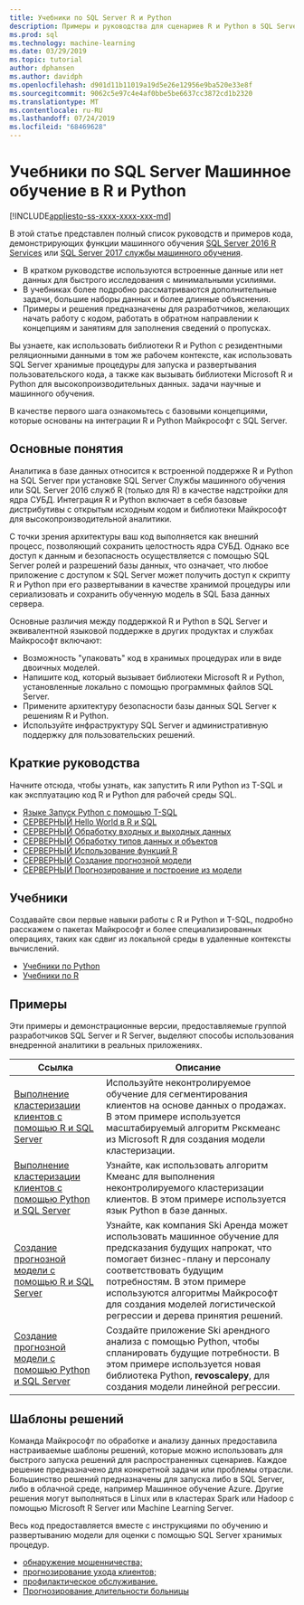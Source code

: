 ```yaml
---
title: Учебники по SQL Server R и Python
description: Примеры и руководства для сценариев R и Python в SQL Server Службы машинного обучения.
ms.prod: sql
ms.technology: machine-learning
ms.date: 03/29/2019
ms.topic: tutorial
author: dphansen
ms.author: davidph
ms.openlocfilehash: d901d11b11019a19d5e26e12956e9ba520e33e8f
ms.sourcegitcommit: 9062c5e97c4e4af0bbe5be6637cc3872cd1b2320
ms.translationtype: MT
ms.contentlocale: ru-RU
ms.lasthandoff: 07/24/2019
ms.locfileid: "68469628"
---
```

# <a name="sql-server-machine-learning-tutorials-in-r-and-python"></a>Учебники по SQL Server Машинное обучение в R и Python
[!INCLUDE[appliesto-ss-xxxx-xxxx-xxx-md](../../includes/appliesto-ss-xxxx-xxxx-xxx-md.md)]

В этой статье представлен полный список руководств и примеров кода, демонстрирующих функции машинного обучения [SQL Server 2016 R Services](../install/sql-r-services-windows-install.md) или [SQL Server 2017 службы машинного обучения](../install/sql-machine-learning-services-windows-install.md). 

+ В кратком руководстве используются встроенные данные или нет данных для быстрого исследования с минимальными усилиями.
+ В учебниках более подробно рассматриваются дополнительные задачи, большие наборы данных и более длинные объяснения.
+ Примеры и решения предназначены для разработчиков, желающих начать работу с кодом, работать в обратном направлении к концепциям и занятиям для заполнения сведений о пропусках.

Вы узнаете, как использовать библиотеки R и Python с резидентными реляционными данными в том же рабочем контексте, как использовать SQL Server хранимые процедуры для запуска и развертывания пользовательского кода, а также как вызывать библиотеки Microsoft R и Python для высокопроизводительных данных. задачи научные и машинного обучения.

В качестве первого шага ознакомьтесь с базовыми концепциями, которые основаны на интеграции R и Python Майкрософт с SQL Server.

## <a name="concepts"></a>Основные понятия

Аналитика в базе данных относится к встроенной поддержке R и Python на SQL Server при установке SQL Server Службы машинного обучения или SQL Server 2016 служб R (только для R) в качестве надстройки для ядра СУБД. Интеграция R и Python включает в себя базовые дистрибутивы с открытым исходным кодом и библиотеки Майкрософт для высокопроизводительной аналитики.

С точки зрения архитектуры ваш код выполняется как внешний процесс, позволяющий сохранить целостность ядра СУБД. Однако все доступ к данным и безопасность осуществляется с помощью SQL Server ролей и разрешений базы данных, что означает, что любое приложение с доступом к SQL Server может получить доступ к скрипту R и Python при его развертывании в качестве хранимой процедуры или сериализовать и сохранить обученную модель в SQL База данных сервера.

Основные различия между поддержкой R и Python в SQL Server и эквивалентной языковой поддержке в других продуктах и службах Майкрософт включают:

+ Возможность "упаковать" код в хранимых процедурах или в виде двоичных моделей.
+ Напишите код, который вызывает библиотеки Microsoft R и Python, установленные локально с помощью программных файлов SQL Server.
+ Примените архитектуру безопасности базы данных SQL Server к решениям R и Python.
+ Используйте инфраструктуру SQL Server и административную поддержку для пользовательских решений.

## <a name="quickstarts"></a>Краткие руководства

Начните отсюда, чтобы узнать, как запустить R или Python из T-SQL и как эксплуатацию код R и Python для рабочей среды SQL.

+ [Языке Запуск Python с помощью T-SQL](run-python-using-t-sql.md)
+ [CЕРВЕРНЫЙ Hello World в R и SQL](rtsql-using-r-code-in-transact-sql-quickstart.md)
+ [CЕРВЕРНЫЙ Обработку входных и выходных данных](rtsql-working-with-inputs-and-outputs.md)
+ [CЕРВЕРНЫЙ Обработку типов данных и объектов](rtsql-r-and-sql-data-types-and-data-objects.md)
+ [CЕРВЕРНЫЙ Использование функций R](rtsql-using-r-functions-with-sql-server-data.md)
+ [CЕРВЕРНЫЙ Создание прогнозной модели](rtsql-create-a-predictive-model-r.md)
+ [CЕРВЕРНЫЙ Прогнозирование и построение из модели](rtsql-predict-and-plot-from-model.md)

## <a name="tutorials"></a>Учебники

Создавайте свои первые навыки работы с R и Python и T-SQL, подробно расскажем о пакетах Майкрософт и более специализированных операциях, таких как сдвиг из локальной среды в удаленные контексты вычислений.

+ [Учебники по Python](sql-server-python-tutorials.md)
+ [Учебники по R](sql-server-r-tutorials.md)

<a name ="bkmk_samples"></a>

## <a name="samples"></a>Примеры

Эти примеры и демонстрационные версии, предоставляемые группой разработчиков SQL Server и R Server, выделяют способы использования внедренной аналитики в реальных приложениях.

| Ссылка | Описание | 
|------|-------------|
| [Выполнение кластеризации клиентов с помощью R и SQL Server](https://microsoft.github.io/sql-ml-tutorials/R/customerclustering/) | Используйте неконтролируемое обучение для сегментирования клиентов на основе данных о продажах. В этом примере используется масштабируемый алгоритм Ркскмеанс из Microsoft R для создания модели кластеризации. |
| [Выполнение кластеризации клиентов с помощью Python и SQL Server](https://microsoft.github.io/sql-ml-tutorials/python/customerclustering/) | Узнайте, как использовать алгоритм Кмеанс для выполнения неконтролируемого кластеризации клиентов. В этом примере используется язык Python в базе данных.| SQL Server 2017 |
| [Создание прогнозной модели с помощью R и SQL Server](https://microsoft.github.io/sql-ml-tutorials/R/rentalprediction) | Узнайте, как компания Ski Аренда может использовать машинное обучение для предсказания будущих напрокат, что помогает бизнес-плану и персоналу соответствовать будущим потребностям. В этом примере используются алгоритмы Майкрософт для создания моделей логистической регрессии и дерева принятия решений. | 
| [Создание прогнозной модели с помощью Python и SQL Server](https://microsoft.github.io/sql-ml-tutorials/python/rentalprediction/) | Создайте приложение Ski арендного анализа с помощью Python, чтобы спланировать будущие потребности. В этом примере используется новая библиотека Python, **revoscalepy**, для создания модели линейной регрессии. | 

<a name="bkmk_solutions"></a>

## <a name="solution-templates"></a>Шаблоны решений

Команда Майкрософт по обработке и анализу данных предоставила настраиваемые шаблоны решений, которые можно использовать для быстрого запуска решений для распространенных сценариев. Каждое решение предназначено для конкретной задачи или проблемы отрасли. Большинство решений предназначены для запуска либо в SQL Server, либо в облачной среде, например Машинное обучение Azure. Другие решения могут выполняться в Linux или в кластерах Spark или Hadoop с помощью Microsoft R Server или Machine Learning Server.

Весь код предоставляется вместе с инструкциями по обучению и развертыванию модели для оценки с помощью SQL Server хранимых процедур.

+ [обнаружение мошенничества;](https://gallery.cortanaanalytics.com/Tutorial/Online-Fraud-Detection-Template-with-SQL-Server-R-Services-1)
+ [прогнозирование ухода клиентов;](https://gallery.cortanaanalytics.com/Tutorial/Customer-Churn-Prediction-Template-with-SQL-Server-R-Services-1)
+ [профилактическое обслуживание.](https://gallery.cortanaanalytics.com/Tutorial/Predictive-Maintenance-Template-with-SQL-Server-R-Services-1)
+ [Прогнозирование длительности больницы](https://gallery.cortanaintelligence.com/Solution/Predicting-Length-of-Stay-in-Hospitals-1)

